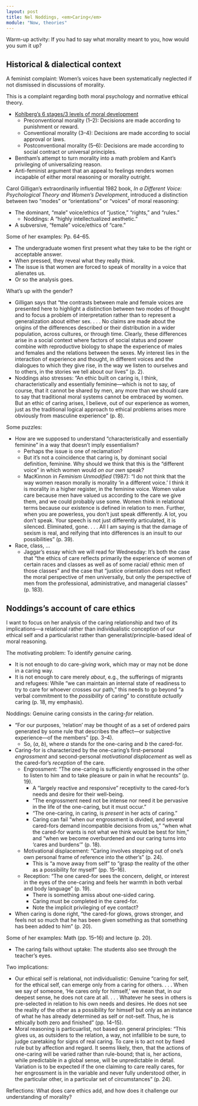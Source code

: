 ```yaml
---
layout: post
title: Nel Noddings, <em>Caring</em>
module: "Now, theories"
---
```


Warm-up activity: If you had to say what morality meant to you, how would you sum it up?

## Historical & dialectical context

A feminist complaint: Women’s voices have been systematically neglected if not dismissed in discussions of morality.

This is a complaint regarding both moral psychology and normative ethical theory.

- [Kohlberg’s 6 stages/3 levels of moral development](https://www.youtube.com/watch?v=5czp9S4u26M)
  - Preconventional morality (1–2): Decisions are made according to punishment or reward.
  - Conventional morality (3–4): Decisions are made according to social approval or laws.
  - Postconventional morality (5–6): Decisions are made according to social contract or universal principles.
- Bentham’s attempt to turn morality into a math problem and Kant’s privileging of universalizing reason.
- Anti-feminist argument that an appeal to feelings renders women incapable of either moral reasoning or morality outright.

Carol Gilligan’s extraordinarily influential 1982 book, *In a Different Voice: Psychological Theory and Women’s Development*, introduced a distinction between two “modes” or “orientations” or “voices” of moral reasoning:

- The dominant, “male” voice/ethics of “justice,” “rights,” and “rules.”
  - Noddings: A “highly intellectualized aesthetic.”
-  A subversive, “female” voice/ethics of “care.”

Some of her examples: Pp. 64–65.

- The undergraduate women first present what they take to be the right or acceptable answer.
- When pressed, they reveal what they really think.
- The issue is that women are forced to speak of morality in a voice that alienates us.
- Or so the analysis goes.

What’s up with the gender?

- Gilligan says that “the contrasts between male and female voices are presented here to highlight a distinction between two modes of thought and to focus a problem of interpretation rather than to represent a generalization about either sex. . . . No claims are made about the origins of the differences described or their distribution in a wider population, across cultures, or through time. Clearly, these differences arise in a social context where factors of social status and power combine with reproductive biology to shape the experience of males and females and the relations between the sexes. My interest lies in the interaction of experience and thought, in different voices and the dialogues to which they give rise, in the way we listen to ourselves and to others, in the stories we tell about our lives” (p. 2).
- Noddings also stresses: “An ethic built on caring is, I think, characteristically and essentially feminine—which is not to say, of course, that it cannot be shared by men, any more than we should care to say that traditional moral systems cannot be embraced by women. But an ethic of caring arises, I believe, out of our experience as women, just as the traditional logical approach to ethical problems arises more obviously from masculine experience” (p. 8).

Some puzzles:

- How are we supposed to understand “characteristically and essentially feminine” in a way that doesn’t imply essentialism?
  - Perhaps the issue is one of reclamation?
  - But it’s not a coincidence that caring is, by dominant social definition, feminine. Why should we think that this is the “different voice” in which women would *on our own* speak?
  - MacKinnon in *Feminism Unmodified* (1987): “I do not think that the way women reason morally is morality ‘in a different voice.’ I think it is morality in a higher register, in the feminine voice. Women value care because men have valued us according to the care we give them, and we could probably use some. Women think in relational terms because our existence is defined in relation to men. Further, when you are powerless, you don’t just speak differently. A lot, you don’t speak. Your speech is not just differently articulated, it is silenced. Eliminated, gone. . . . All I am saying is that the damage of sexism is real, and reifying that into differences is an insult to our possibilities” (p. 39).
- Race, class, …
  - Jaggar’s essay which we will read for Wednesday: It’s both the case that “the ethics of care reflects primarily the experience of women of certain races and classes as well as of some racial/ ethnic men of those classes” and the case that “justice orientation does not reflect the moral perspective of men universally, but only the perspective of men from the professional, administrative, and managerial classes” (p. 183).

## Noddings’s account of care ethics

I want to focus on her analysis of the caring relationship and two of its implications—a relational rather than individualistic conception of our ethical self and a particularist rather than generalist/principle-based ideal of moral reasoning.

The motivating problem: To identify *genuine* caring.

- It is not enough to do care-*giving* work, which may or may not be done in a caring way.
- It is not enough to care merely *about*, e.g., the sufferings of migrants and refugees: While “we can maintain an internal state of readiness to try to care for whoever crosses our path,” this needs to go beyond “a verbal commitment to the *possibility* of caring” to constitute *actually* caring (p. 18, my emphasis).

Noddings: Genuine caring consists in the caring-*for* relation.

- “For our purposes, ‘relation’ may be thought of as a set of ordered pairs generated by some rule that describes the affect—or subjective experience—of the members” (pp. 3–4).
  - So, (*a*, *b*), where *a* stands for the one-caring and *b* the cared-for.
- Caring-for is characterized by the one-caring’s first-personal *engrossment* and second-personal *motivational displacement* as well as the cared-for’s *reception* of the care.
  - Engrossment: “The one-caring is sufficiently engrossed in the other to listen to him and to take pleasure or pain in what he recounts” (p. 19).
    - A “largely reactive and responsive” receptivity to the cared-for’s needs and desire for their well-being.
    - “The engrossment need not be intense nor need it be pervasive in the life of the one-caring, but it must occur.”
    - “The one-caring, in caring, is *present* in her acts of caring.”
    - Caring can fail “when our engrossment is divided, and several cared-fors demand incompatible decisions from us,” “when what the cared-for wants is not what we think would be best for him,” and “when we become overburdened and our caring turns into ‘cares and burdens’” (p. 18).
  - Motivational displacement: “Caring involves stepping out of one’s own personal frame of reference into the other’s” (p. 24).
    - This is “a move away from self” to “grasp the reality of the other as a possibility for myself” (pp. 15–16).
  - Reception: “The one cared-for sees the concern, delight, or interest in the eyes of the one-caring and feels her warmth in both verbal and body language” (p. 19).
    - There is something amiss about one-sided caring.
    - Caring must be completed in the cared-for.
    - Note the implicit privileging of eye contact?
- When caring is done right, “the cared-for glows, grows stronger, and feels not so much that he has been given something as that something has been added to him” (p. 20).

Some of her examples: Math (pp. 15–16) and lecture (p. 20).

- The caring fails without uptake: The students also see through the teacher’s eyes.

Two implications:

- Our ethical self is relational, not individualistic: Genuine “caring for self, for the ethical self, can emerge only from a caring for others. . . . When we say of someone, ‘He cares only for himself,’ we mean that, in our deepest sense, he does not care at all. . . . Whatever he sees in others is pre-selected in relation to his own needs and desires. He does not see the reality of the other as a possibility for himself but only as an instance of what he has already determined as self or not-self. Thus, he is ethically both zero and finished” (pp. 14–15).
- Moral reasoning is particuarlist, not based on general principles: “This gives us, as outsiders to the relation, a way, not infallible to be sure, to judge caretaking for signs of real caring. To care is to act not by fixed rule but by affection and regard. It seems likely, then, that the actions of one-caring will be varied rather than rule-bound; that is, her actions, while predictable in a global sense, will be unpredictable in detail. Variation is to be expected if the one claiming to care really cares, for her engrossment is in the variable and never fully understood other, in the particular other, in a particular set of circumstances” (p. 24).

Reflections: What does care ethics add, and how does it challenge our understanding of morality?
